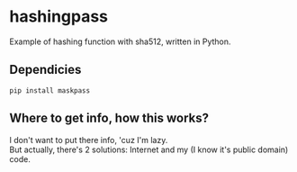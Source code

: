 # hashingpass
Example of hashing function with sha512, written in Python.
## Dependicies
```
pip install maskpass
```
## Where to get info, how this works?
I don't want to put there info, 'cuz I'm lazy.\
But actually, there's 2 solutions: Internet and my (I know it's public domain) code.
